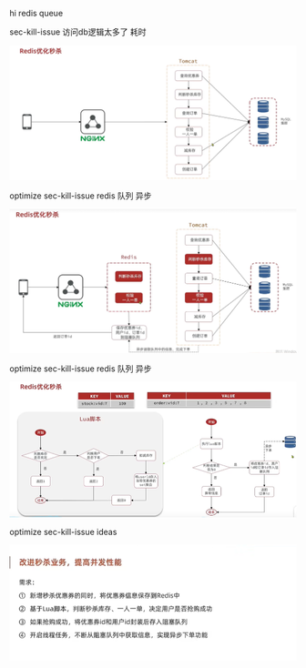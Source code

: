 hi redis queue

sec-kill-issue  访问db逻辑太多了 耗时

![avatar](00.sec-kill-issue.jpg)


optimize sec-kill-issue redis 队列 异步

![avatar](01.redis-sec-kill-check.jpg)

optimize sec-kill-issue redis 队列 异步

![avatar](02.sec-kill-optimize.jpg)


optimize sec-kill-issue ideas

![avatar](03.optimize-method.jpg)
